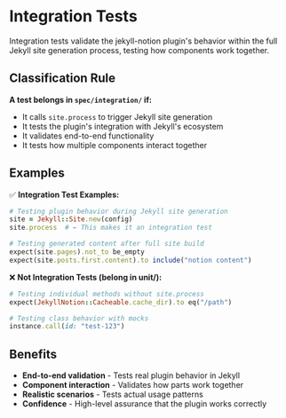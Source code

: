 # Integration Tests

Integration tests validate the jekyll-notion plugin's behavior within the full Jekyll site generation process, testing how components work together.

## Classification Rule

**A test belongs in `spec/integration/` if:**
- It calls `site.process` to trigger Jekyll site generation
- It tests the plugin's integration with Jekyll's ecosystem
- It validates end-to-end functionality
- It tests how multiple components interact together

## Examples

✅ **Integration Test Examples:**
```ruby
# Testing plugin behavior during Jekyll site generation
site = Jekyll::Site.new(config)
site.process  # ← This makes it an integration test

# Testing generated content after full site build
expect(site.pages).not_to be_empty
expect(site.posts.first.content).to include("notion content")
```

❌ **Not Integration Tests (belong in unit/):**
```ruby
# Testing individual methods without site.process
expect(JekyllNotion::Cacheable.cache_dir).to eq("/path")

# Testing class behavior with mocks
instance.call(id: "test-123")
```

## Benefits

- **End-to-end validation** - Tests real plugin behavior in Jekyll
- **Component interaction** - Validates how parts work together
- **Realistic scenarios** - Tests actual usage patterns
- **Confidence** - High-level assurance that the plugin works correctly

